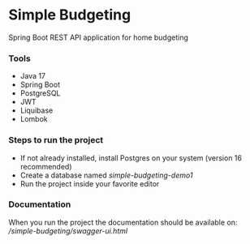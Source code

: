 # Simple Budgeting

Spring Boot REST API application for home budgeting

### Tools
- Java 17
- Spring Boot
- PostgreSQL
- JWT
- Liquibase
- Lombok

### Steps to run the project
- If not already installed, install Postgres on your system (version 16 recommended)
- Create a database named _simple-budgeting-demo1_
- Run the project inside your favorite editor

### Documentation
When you run the project the documentation should be available on:
_/simple-budgeting/swagger-ui.html_
